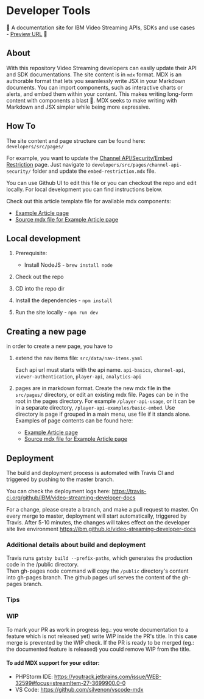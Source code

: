 # Developer Tools

:construction: A documentation site for IBM Video Streaming APIs, SDKs and use cases - [Preview URL](https://ibm.github.io/video-streaming-developer-docs//) :construction:

## About

With this repository Video Streaming developers can easily update their API and SDK documentations.
The site content is in `mdx` format.
MDX is an authorable format that lets you seamlessly write JSX in your Markdown documents. You can import components, such as interactive charts or alerts, and embed them within your content. This makes writing long-form content with components a blast 🚀. MDX seeks to make writing with Markdown and JSX simpler while being more expressive.

## How To

The site content and page structure can be found here: `developers/src/pages/`

For example, you want to update the [Channel API/Security/Embed Restriction](https://pages.github.ibm.com/ustream-web/developers/channel-api-security/embed-restriction) page. Just navigate to `developers/src/pages/channel-api-security/` folder and update the `embed-restriction.mdx` file.

You can use Github UI to edit this file or you can checkout the repo and edit locally.
For local development you can find instructions below.

Check out this article template file for available mdx components:

- [Example Article page](https://ibm.github.io/video-streaming-developer-docs/channel-api-topic)
- [Source mdx file for Example Article page](https://github.com/IBM/video-streaming-developer-docs/blob/master/src/pages/channel-api-topic.mdx)

## Local development

1. Prerequisite:

   - Install NodeJS - `brew install node`

2. Check out the repo
3. CD into the repo dir
4. Install the dependencies - `npm install`
5. Run the site locally - `npm run dev`

## Creating a new page

in order to create a new page, you have to

1. extend the nav items file:
   `src/data/nav-items.yaml`
   
   Each api url must starts with the api name. `api-basics`, `channel-api`, `viewer-authentication`, `player-api`, `analytics-api`
2. pages are in markdown format. Create the new mdx file in the `src/pages/` directory, or edit an existing mdx file.
   Pages can be in the root in the pages directory. For example `/player-api-usage`,
   or it can be in a separate directory, `/player-api-examples/basic-embed`. Use directory is page if grouped in a main menu, use file if it stands alone.
   Examples of page contents can be found here:
   - [Example Article page](https://ibm.github.io/video-streaming-developer-docs/channel-api-topic)
   - [Source mdx file for Example Article page](https://github.com/IBM/video-streaming-developer-docs/blob/master/src/pages/channel-api-topic.mdx)

## Deployment

The build and deployment process is automated with Travis CI and triggered by pushing to the master branch.

You can check the deployment logs here: https://travis-ci.org/github/IBM/video-streaming-developer-docs

For a change, please create a branch, and make a pull request to master.
On every merge to master, deployment will start automatically, triggered by Travis.
After 5-10 minutes, the changes will takes effect on the developer site live environment
https://ibm.github.io/video-streaming-developer-docs

### Additional details about build and deployment

Travis runs `gatsby build --prefix-paths`, which generates the production code in the /public directory.  
Then gh-pages node command will copy the `/public` directory's content into gh-pages branch.
The github pages url serves the content of the gh-pages branch.

### Tips

### WIP

To mark your PR as work in progress (eg.: you wrote documentation to a feature which is not released yet) write WIP inside the PR's title. 
In this case merge is prevented by the WIP check. If the PR is ready to be merged (eg.: the documented feature is released) you could remove WIP from the title. 

#### To add MDX support for your editor:

- PHPStorm IDE: https://youtrack.jetbrains.com/issue/WEB-32599#focus=streamItem-27-3699900.0-0
- VS Code: https://github.com/silvenon/vscode-mdx
